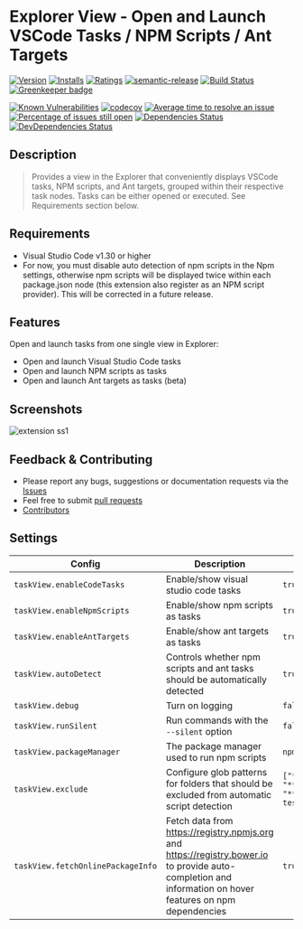 # Explorer View - Open and Launch VSCode Tasks / NPM Scripts / Ant Targets

[![Version](https://vsmarketplacebadge.apphb.com/version-short/spmeesseman.vscode-taskview.svg)](https://marketplace.visualstudio.com/items?itemName=spmeesseman.vscode-taskview)
[![Installs](https://vsmarketplacebadge.apphb.com/installs-short/spmeesseman.vscode-taskview.svg)](https://marketplace.visualstudio.com/items?itemName=spmeesseman.vscode-taskview)
[![Ratings](https://vsmarketplacebadge.apphb.com/rating-short/spmeesseman.vscode-taskview.svg)](https://marketplace.visualstudio.com/items?itemName=spmeesseman.vscode-taskview)
[![semantic-release](https://img.shields.io/badge/%20%20%F0%9F%93%A6%F0%9F%9A%80-semantic--release-e10079.svg)](https://github.com/semantic-release/semantic-release)
[![Build Status](https://dev.azure.com/spmeesseman/vscode-taskview/_apis/build/status/spmeesseman.vscode-taskview?branchName=master)](https://dev.azure.com/spmeesseman/vscode-taskview/_build/latest?definitionId=6&branchName=master)
[![Greenkeeper badge](https://badges.greenkeeper.io/spmeesseman/vscode-taskview.svg)](https://greenkeeper.io/)

[![Known Vulnerabilities](https://snyk.io/test/github/spmeesseman/vscode-taskview/badge.svg)](https://snyk.io/test/github/spmeesseman/vscode-taskview)
[![codecov](https://codecov.io/gh/spmeesseman/vscode-taskview/branch/master/graph/badge.svg)](https://codecov.io/gh/spmeesseman/vscode-taskview)
[![Average time to resolve an issue](https://isitmaintained.com/badge/resolution/spmeesseman/vscode-taskview.svg)](https://isitmaintained.com/project/spmeesseman/vscode-taskview "Average time to resolve an issue")
[![Percentage of issues still open](https://isitmaintained.com/badge/open/spmeesseman/vscode-taskview.svg)](https://isitmaintained.com/project/spmeesseman/vscode-taskview "Percentage of issues still open")
[![Dependencies Status](https://david-dm.org/spmeesseman/vscode-taskview/status.svg)](https://david-dm.org/spmeesseman/vscode-taskview)
[![DevDependencies Status](https://david-dm.org/spmeesseman/vscode-taskview/dev-status.svg)](https://david-dm.org/spmeesseman/vscode-taskview?type=dev)

## Description

> Provides a view in the Explorer that conveniently displays VSCode tasks, NPM scripts, and Ant targets, grouped within their respective task nodes.  Tasks can be either opened or executed.  See Requirements section below.

## Requirements

* Visual Studio Code v1.30 or higher
* For now, you must disable auto detection of npm scripts in the Npm settings, otherwise npm scripts will be displayed twice within each package.json node (this extension also register as an NPM script provider).  This will be corrected in a future release.

## Features

Open and launch tasks from one single view in Explorer:

* Open and launch Visual Studio Code tasks
* Open and launch NPM scripts as tasks
* Open and launch Ant targets as tasks (beta)

## Screenshots

![extension ss1](https://github.com/spmeesseman/vscode-taskview/blob/master/res/taskview.png?raw=true)

## Feedback & Contributing

* Please report any bugs, suggestions or documentation requests via the
  [Issues](https://github.com/spmeesseman/vscode-taskview/issues)
* Feel free to submit
  [pull requests](https://github.com/spmeesseman/vscode-taskview/pulls)
* [Contributors](https://github.com/spmeesseman/vscode-taskview/graphs/contributors)

## Settings

|Config|Description|Default|
|-|-|-|
|`taskView.enableCodeTasks`|Enable/show visual studio code tasks|`true`|
|`taskView.enableNpmScripts`|Enable/show npm scripts as tasks|`true`|
|`taskView.enableAntTargets`|Enable/show ant targets as tasks|`true`|
|`taskView.autoDetect`|Controls whether npm scripts and ant tasks should be automatically detected|`true`|
|`taskView.debug`|Turn on logging|`false`|
|`taskView.runSilent`|Run commands with the `--silent` option|`false`|
|`taskView.packageManager`|The package manager used to run npm scripts|`npm`|
|`taskView.exclude`|Configure glob patterns for folders that should be excluded from automatic script detection|`["**/ext/**", "**/packages/**", "**/.vscode-test/**""**/build**"]`|
|`taskView.fetchOnlinePackageInfo`|Fetch data from https://registry.npmjs.org and https://registry.bower.io to provide auto-completion and information on hover features on npm dependencies|`true`|
